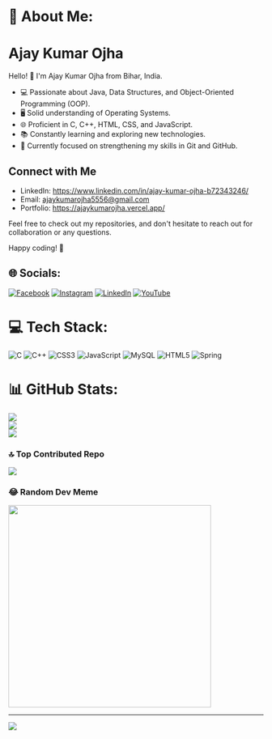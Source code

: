 # 💫 About Me:
# Ajay Kumar Ojha

Hello! 👋 I'm Ajay Kumar Ojha from Bihar, India.


- 💻 Passionate about Java, Data Structures, and Object-Oriented Programming (OOP).
- 🖥️ Solid understanding of Operating Systems.
- 🌐 Proficient in C, C++, HTML, CSS, and JavaScript.
- 📚 Constantly learning and exploring new technologies.
- 📖 Currently focused on strengthening my skills in Git and GitHub.

## Connect with Me

- LinkedIn: https://www.linkedin.com/in/ajay-kumar-ojha-b72343246/
- Email: ajaykumarojha5556@gmail.com
- Portfolio: https://ajaykumarojha.vercel.app/

Feel free to check out my repositories, and don't hesitate to reach out for collaboration or any questions.

Happy coding! 🚀

## 🌐 Socials:
[![Facebook](https://img.shields.io/badge/Facebook-%231877F2.svg?logo=Facebook&logoColor=white)](https://www.facebook.com/ajaykumar.ojha.3954) [![Instagram](https://img.shields.io/badge/Instagram-%23E4405F.svg?logo=Instagram&logoColor=white)](https://www.instagram.com/technical_study_ajay/) [![LinkedIn](https://img.shields.io/badge/LinkedIn-%230077B5.svg?logo=linkedin&logoColor=white)](https://www.linkedin.com/in/ajay-kumar-ojha-b72343246/) [![YouTube](https://img.shields.io/badge/YouTube-%23FF0000.svg?logo=YouTube&logoColor=white)](https://www.youtube.com/channel/UCHZyoWI4QrLgqfLgNE44kjA) 

# 💻 Tech Stack:
![C](https://img.shields.io/badge/c-%2300599C.svg?style=for-the-badge&logo=c&logoColor=white) ![C++](https://img.shields.io/badge/c++-%2300599C.svg?style=for-the-badge&logo=c%2B%2B&logoColor=white) ![CSS3](https://img.shields.io/badge/css3-%231572B6.svg?style=for-the-badge&logo=css3&logoColor=white) ![JavaScript](https://img.shields.io/badge/javascript-%23323330.svg?style=for-the-badge&logo=javascript&logoColor=%23F7DF1E) ![MySQL](https://img.shields.io/badge/mysql-%2300000f.svg?style=for-the-badge&logo=mysql&logoColor=white) ![HTML5](https://img.shields.io/badge/html5-%23E34F26.svg?style=for-the-badge&logo=html5&logoColor=white) ![Spring](https://img.shields.io/badge/spring-%236DB33F.svg?style=for-the-badge&logo=spring&logoColor=white)
# 📊 GitHub Stats:
![](https://github-readme-stats.vercel.app/api?username=AjayKumarOjha123&theme=chartreuse-dark&hide_border=false&include_all_commits=true&count_private=true)<br/>
![](https://github-readme-streak-stats.herokuapp.com/?user=AjayKumarOjha123&theme=chartreuse-dark&hide_border=false)<br/>
![](https://github-readme-stats.vercel.app/api/top-langs/?username=AjayKumarOjha123&theme=chartreuse-dark&hide_border=false&include_all_commits=true&count_private=true&layout=compact)

### 🔝 Top Contributed Repo
![](https://github-contributor-stats.vercel.app/api?username=AjayKumarOjha123&limit=5&theme=dark&combine_all_yearly_contributions=true)

### 😂 Random Dev Meme
<img src='https://randommeme-five.vercel.app/' style="height: 400px;"/>

---
[![](https://visitcount.itsvg.in/api?id=AjayKumarOjha123&icon=1&color=0)](https://visitcount.itsvg.in)

<!-- Proudly created with GPRM ( https://gprm.itsvg.in ) -->
